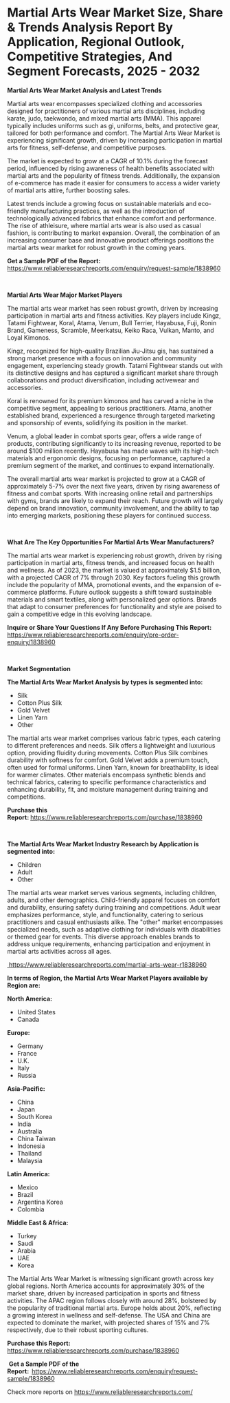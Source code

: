 <p><h1>Martial Arts Wear Market Size, Share & Trends Analysis Report By Application, Regional Outlook, Competitive Strategies, And Segment Forecasts, 2025 - 2032</h1></p><p><strong>Martial Arts Wear Market Analysis and Latest Trends</strong></p>
<p><p>Martial arts wear encompasses specialized clothing and accessories designed for practitioners of various martial arts disciplines, including karate, judo, taekwondo, and mixed martial arts (MMA). This apparel typically includes uniforms such as gi, uniforms, belts, and protective gear, tailored for both performance and comfort. The Martial Arts Wear Market is experiencing significant growth, driven by increasing participation in martial arts for fitness, self-defense, and competitive purposes. </p><p>The market is expected to grow at a CAGR of 10.1% during the forecast period, influenced by rising awareness of health benefits associated with martial arts and the popularity of fitness trends. Additionally, the expansion of e-commerce has made it easier for consumers to access a wider variety of martial arts attire, further boosting sales. </p><p>Latest trends include a growing focus on sustainable materials and eco-friendly manufacturing practices, as well as the introduction of technologically advanced fabrics that enhance comfort and performance. The rise of athleisure, where martial arts wear is also used as casual fashion, is contributing to market expansion. Overall, the combination of an increasing consumer base and innovative product offerings positions the martial arts wear market for robust growth in the coming years.</p></p>
<p><strong>Get a Sample PDF of the Report:&nbsp;</strong> <a href="https://www.reliableresearchreports.com/enquiry/request-sample/1838960?utm_campaign=1720&utm_medium=2&utm_source=Github&utm_content=ia&utm_term=04042025&utm_id=martial-arts-wear">https://www.reliableresearchreports.com/enquiry/request-sample/1838960</a></p>
<p>&nbsp;</p>
<p><strong>Martial Arts Wear Major Market Players</strong></p>
<p><p>The martial arts wear market has seen robust growth, driven by increasing participation in martial arts and fitness activities. Key players include Kingz, Tatami Fightwear, Koral, Atama, Venum, Bull Terrier, Hayabusa, Fuji, Ronin Brand, Gameness, Scramble, Meerkatsu, Keiko Raca, Vulkan, Manto, and Loyal Kimonos.</p><p>Kingz, recognized for high-quality Brazilian Jiu-Jitsu gis, has sustained a strong market presence with a focus on innovation and community engagement, experiencing steady growth. Tatami Fightwear stands out with its distinctive designs and has captured a significant market share through collaborations and product diversification, including activewear and accessories.</p><p>Koral is renowned for its premium kimonos and has carved a niche in the competitive segment, appealing to serious practitioners. Atama, another established brand, experienced a resurgence through targeted marketing and sponsorship of events, solidifying its position in the market.</p><p>Venum, a global leader in combat sports gear, offers a wide range of products, contributing significantly to its increasing revenue, reported to be around $100 million recently. Hayabusa has made waves with its high-tech materials and ergonomic designs, focusing on performance, captured a premium segment of the market, and continues to expand internationally.</p><p>The overall martial arts wear market is projected to grow at a CAGR of approximately 5-7% over the next five years, driven by rising awareness of fitness and combat sports. With increasing online retail and partnerships with gyms, brands are likely to expand their reach. Future growth will largely depend on brand innovation, community involvement, and the ability to tap into emerging markets, positioning these players for continued success.</p></p>
<p>&nbsp;</p>
<p><strong>What Are The Key Opportunities For Martial Arts Wear Manufacturers?</strong></p>
<p><p>The martial arts wear market is experiencing robust growth, driven by rising participation in martial arts, fitness trends, and increased focus on health and wellness. As of 2023, the market is valued at approximately $1.5 billion, with a projected CAGR of 7% through 2030. Key factors fueling this growth include the popularity of MMA, promotional events, and the expansion of e-commerce platforms. Future outlook suggests a shift toward sustainable materials and smart textiles, along with personalized gear options. Brands that adapt to consumer preferences for functionality and style are poised to gain a competitive edge in this evolving landscape.</p></p>
<p><strong>Inquire or Share Your Questions If Any Before Purchasing This Report:</strong> <a href="https://www.reliableresearchreports.com/enquiry/pre-order-enquiry/1838960?utm_campaign=1720&utm_medium=2&utm_source=Github&utm_content=ia&utm_term=04042025&utm_id=martial-arts-wear">https://www.reliableresearchreports.com/enquiry/pre-order-enquiry/1838960</a></p>
<p>&nbsp;</p>
<p><strong>Market Segmentation</strong></p>
<p><strong>The Martial Arts Wear Market Analysis by types is segmented into:</strong></p>
<p><ul><li>Silk</li><li>Cotton Plus Silk</li><li>Gold Velvet</li><li>Linen Yarn</li><li>Other</li></ul></p>
<p><p>The martial arts wear market comprises various fabric types, each catering to different preferences and needs. Silk offers a lightweight and luxurious option, providing fluidity during movements. Cotton Plus Silk combines durability with softness for comfort. Gold Velvet adds a premium touch, often used for formal uniforms. Linen Yarn, known for breathability, is ideal for warmer climates. Other materials encompass synthetic blends and technical fabrics, catering to specific performance characteristics and enhancing durability, fit, and moisture management during training and competitions.</p></p>
<p><strong>Purchase this Report:&nbsp;</strong><a href="https://www.reliableresearchreports.com/purchase/1838960?utm_campaign=1720&utm_medium=2&utm_source=Github&utm_content=ia&utm_term=04042025&utm_id=martial-arts-wear">https://www.reliableresearchreports.com/purchase/1838960</a></p>
<p>&nbsp;</p>
<p><strong>The Martial Arts Wear Market Industry Research by Application is segmented into:</strong></p>
<p><ul><li>Children</li><li>Adult</li><li>Other</li></ul></p>
<p><p>The martial arts wear market serves various segments, including children, adults, and other demographics. Child-friendly apparel focuses on comfort and durability, ensuring safety during training and competitions. Adult wear emphasizes performance, style, and functionality, catering to serious practitioners and casual enthusiasts alike. The "other" market encompasses specialized needs, such as adaptive clothing for individuals with disabilities or themed gear for events. This diverse approach enables brands to address unique requirements, enhancing participation and enjoyment in martial arts activities across all ages.</p></p>
<p><a href="https://www.reliableresearchreports.com/martial-arts-wear-r1838960?utm_campaign=1720&utm_medium=2&utm_source=Github&utm_content=ia&utm_term=04042025&utm_id=martial-arts-wear">&nbsp;https://www.reliableresearchreports.com/martial-arts-wear-r1838960</a></p>
<p><strong>In terms of Region, the Martial Arts Wear Market Players available by Region are:</strong></p>
<p>
    <p> <strong> North America: </strong>
        <ul>
            <li>United States</li>
            <li>Canada</li>
        </ul>
        </p> 
    <p> <strong> Europe: </strong>
        <ul>
            <li>Germany</li>
            <li>France</li>
            <li>U.K.</li>
            <li>Italy</li>
            <li>Russia</li>
        </ul>
        </p> 
    <p> <strong> Asia-Pacific: </strong>
        <ul>
            <li>China</li>
            <li>Japan</li>
            <li>South Korea</li>
            <li>India</li>
            <li>Australia</li>
            <li>China Taiwan</li>
            <li>Indonesia</li>
            <li>Thailand</li>
            <li>Malaysia</li>
        </ul>
        </p> 
    <p> <strong> Latin America: </strong>
        <ul>
            <li>Mexico</li>
            <li>Brazil</li>
            <li>Argentina Korea</li>
            <li>Colombia</li>
        </ul>
        </p> 
    <p> <strong> Middle East & Africa: </strong>
        <ul>
            <li>Turkey</li>
            <li>Saudi</li>
            <li>Arabia</li>
            <li>UAE</li>
            <li>Korea</li>
        </ul>
    </p>
    </p>
<p><p>The Martial Arts Wear Market is witnessing significant growth across key global regions. North America accounts for approximately 30% of the market share, driven by increased participation in sports and fitness activities. The APAC region follows closely with around 28%, bolstered by the popularity of traditional martial arts. Europe holds about 20%, reflecting a growing interest in wellness and self-defense. The USA and China are expected to dominate the market, with projected shares of 15% and 7% respectively, due to their robust sporting cultures.</p></p>
<p><strong>Purchase this Report: </strong><a href="https://www.reliableresearchreports.com/purchase/1838960?utm_campaign=1720&utm_medium=2&utm_source=Github&utm_content=ia&utm_term=04042025&utm_id=martial-arts-wear">https://www.reliableresearchreports.com/purchase/1838960</a></p>
<p>&nbsp;<strong>Get a Sample PDF of the Report:&nbsp;&nbsp;</strong><a href="https://www.reliableresearchreports.com/enquiry/request-sample/1838960?utm_campaign=1720&utm_medium=2&utm_source=Github&utm_content=ia&utm_term=04042025&utm_id=martial-arts-wear">https://www.reliableresearchreports.com/enquiry/request-sample/1838960</a></p>
<p><strong></strong></p>
<p>Check more reports on <a href="https://www.reliableresearchreports.com/?utm_campaign=1720&utm_medium=2&utm_source=Github&utm_content=ia&utm_term=04042025&utm_id=martial-arts-wear">https://www.reliableresearchreports.com/</a></p>